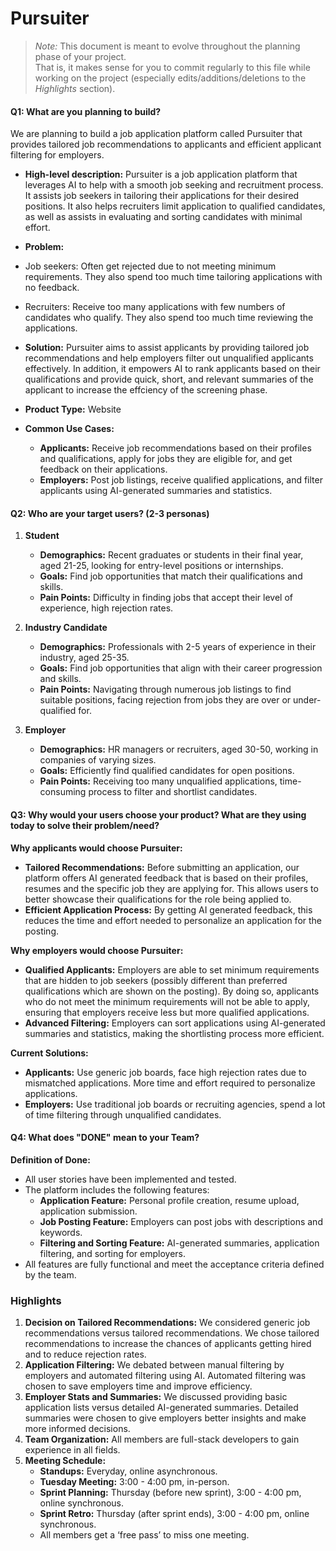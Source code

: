 
# Pursuiter

> _Note:_ This document is meant to evolve throughout the planning phase of your project.    
> That is, it makes sense for you to commit regularly to this file while working on the project (especially edits/additions/deletions to the _Highlights_ section).

#### Q1: What are you planning to build?

We are planning to build a job application platform called Pursuiter that provides tailored job recommendations to applicants and efficient applicant filtering for employers.

* **High-level description:** Pursuiter is a job application platform that leverages AI to help with a smooth job seeking and recruitment process. It assists job seekers in tailoring their applications for their desired positions. It also helps recruiters limit application to qualified candidates, as well as assists in evaluating and sorting candidates with minimal effort.
  
* **Problem:**
* Job seekers: Often get rejected due to not meeting minimum requirements. They also spend too much time tailoring applications with no feedback.
* Recruiters: Receive too many applications with few numbers of candidates who qualify. They also spend too much time reviewing the applications.
  
* **Solution:** Pursuiter aims to assist applicants by providing tailored job recommendations and help employers filter out unqualified applicants effectively. In addition, it empowers AI to rank applicants based on their qualifications and provide quick, short, and relevant summaries of the applicant to increase the effciency of the screening phase.
  
* **Product Type:** Website
* **Common Use Cases:**
  - **Applicants:** Receive job recommendations based on their profiles and qualifications, apply for jobs they are eligible for, and get feedback on their applications.
  - **Employers:** Post job listings, receive qualified applications, and filter applicants using AI-generated summaries and statistics.

#### Q2: Who are your target users? (2-3 personas)

1. **Student**
   - **Demographics:** Recent graduates or students in their final year, aged 21-25, looking for entry-level positions or internships.
   - **Goals:** Find job opportunities that match their qualifications and skills.
   - **Pain Points:** Difficulty in finding jobs that accept their level of experience, high rejection rates.

2. **Industry Candidate**
   - **Demographics:** Professionals with 2-5 years of experience in their industry, aged 25-35.
   - **Goals:** Find job opportunities that align with their career progression and skills.
   - **Pain Points:** Navigating through numerous job listings to find suitable positions, facing rejection from jobs they are over or under-qualified for.

3. **Employer**
   - **Demographics:** HR managers or recruiters, aged 30-50, working in companies of varying sizes.
   - **Goals:** Efficiently find qualified candidates for open positions.
   - **Pain Points:** Receiving too many unqualified applications, time-consuming process to filter and shortlist candidates.

#### Q3: Why would your users choose your product? What are they using today to solve their problem/need?

**Why applicants would choose Pursuiter:**
- **Tailored Recommendations:** Before submitting an application, our platform offers AI generated feedback that is based on their profiles, resumes and the specific job they are applying for. This allows users to better showcase their qualifications for the role being applied to.
- **Efficient Application Process:** By getting AI generated feedback, this reduces the time and effort needed to personalize an application for the posting.
  
**Why employers would choose Pursuiter:**
- **Qualified Applicants:** Employers are able to set minimum requirements that are hidden to job seekers (possibly different than preferred qualifications which are shown on the posting). By doing so, applicants who do not meet the minimum requirements will not be able to apply, ensuring that employers receive less but more qualified applications.
- **Advanced Filtering:** Employers can sort applications using AI-generated summaries and statistics, making the shortlisting process more efficient.

**Current Solutions:**
- **Applicants:** Use generic job boards, face high rejection rates due to mismatched applications. More time and effort required to personalize applications.
- **Employers:** Use traditional job boards or recruiting agencies, spend a lot of time filtering through unqualified candidates.

#### Q4: What does "DONE" mean to your Team?

**Definition of Done:**
- All user stories have been implemented and tested.
- The platform includes the following features:
  - **Application Feature:** Personal profile creation, resume upload, application submission.
  - **Job Posting Feature:** Employers can post jobs with descriptions and keywords.
  - **Filtering and Sorting Feature:** AI-generated summaries, application filtering, and sorting for employers.
- All features are fully functional and meet the acceptance criteria defined by the team.

### Highlights

1. **Decision on Tailored Recommendations:** We considered generic job recommendations versus tailored recommendations. We chose tailored recommendations to increase the chances of applicants getting hired and to reduce rejection rates.
2. **Application Filtering:** We debated between manual filtering by employers and automated filtering using AI. Automated filtering was chosen to save employers time and improve efficiency.
3. **Employer Stats and Summaries:** We discussed providing basic application lists versus detailed AI-generated summaries. Detailed summaries were chosen to give employers better insights and make more informed decisions.
4. **Team Organization:** All members are full-stack developers to gain experience in all fields.
5. **Meeting Schedule:**
   - **Standups:** Everyday, online asynchronous.
   - **Tuesday Meeting:** 3:00 - 4:00 pm, in-person.
   - **Sprint Planning:** Thursday (before new sprint), 3:00 - 4:00 pm, online synchronous.
   - **Sprint Retro:** Thursday (after sprint ends), 3:00 - 4:00 pm, online synchronous.
   - All members get a ‘free pass’ to miss one meeting.
